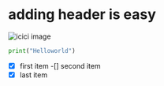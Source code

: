 # adding header is easy

![icici image](https://upload.wikimedia.org/wikipedia/en/8/89/2024_ICC_Men%27s_T20_World_Cup_logo.svg)

```python
print("Helloworld")
```

-[x] first item
-[] second item
-[x] last item
